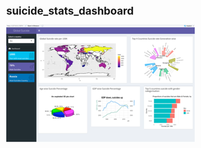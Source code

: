 # suicide_stats_dashboard
<img src="https://github.com/Devesan/suicide_stats_dashboard/blob/main/Screenshot%202020-12-19%20at%2010.59.20%20PM.png" />
